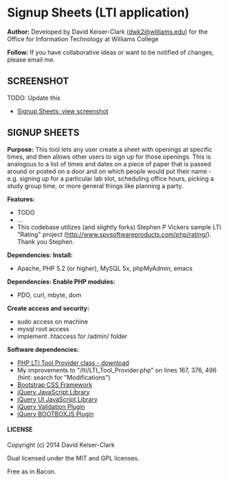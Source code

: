 # Signup Sheets (LTI application)

**Author:** Developed by David Keiser-Clark (dwk2@williams.edu) for the Office for Information Technology at Williams College

**Follow:** If you have collaborative ideas or want to be notified of changes, please email me.

## SCREENSHOT

TODO: Update this
 - [Signup Sheets: view screenshot](http://www.screencast.com/ "Signup Sheets (LTI application)")

## SIGNUP SHEETS

**Purpose:** This tool lets any user create a sheet with openings at specific times, and then allows other users to sign up for those openings. This is analogous to a list of times and dates on a piece of paper that is passed around or posted on a door and on which people would put their name - e.g. signing up for a particular lab slot, scheduling office hours, picking a study group time, or more general things like planning a party.

**Features:**
 - TODO
 - ...
 - This codebase utilizes (and slightly forks) Stephen P Vickers sample LTI "Rating" project (http://www.spvsoftwareproducts.com/php/rating/). Thank you Stephen.

**Dependencies: Install:**
 - Apache, PHP 5.2 (or higher), MySQL 5x, phpMyAdmin, emacs

**Dependencies: Enable PHP modules:**
 - PDO, curl, mbyte, dom

**Create access and security:**
 - sudo access on machine
 - mysql root access
 - implement .htaccess for /admin/ folder

**Software dependencies:**
 - [PHP LTI Tool Provider class - download](http://projects.oscelot.org/gf/project/php-basic-lti/ "PHP LTI Tool Provider class - download")
 - My improvements to "/lti/LTI_Tool_Provider.php" on lines 167, 376, 496 (hint: search for "Modifications")
 - [Bootstrap CSS Framework](http://getbootstrap.com/getting-started/#download "Bootstrap CSS Framework")
 - [jQuery JavaScript Library](http://jquery.com/ "jQuery JavaScript Library")
 - [jQuery UI JavaScript Library](http://jqueryui.com/ "jQuery UI JavaScript Library")
 - [jQuery Validation Plugin](http://jqueryvalidation.org/ "jQuery Validation Plugin")
 - [jQuery BOOTBOXJS Plugin](http://bootboxjs.com/ "jQuery BootBoxJS Plugin")

#### LICENSE

Copyright (c) 2014 David Keiser-Clark

Dual licensed under the MIT and GPL licenses.

Free as in Bacon.
